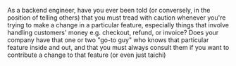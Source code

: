 As a backend engineer, have you ever been told (or conversely, in the position of telling others) that you must tread with caution whenever you're trying to make a change in a particular feature, especially things that involve handling customers' money e.g. checkout, refund, or invoice? Does your company have that one or two "go-to guy" who knows that particular feature inside and out, and that you must always consult them if you want to contribute a change to that feature (or even just taichi)